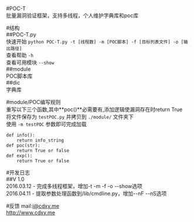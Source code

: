 #POC-T  
批量漏洞验证框架，支持多线程，个人维护字典库和poc库  
  
#结构  
##POC-T.py  
快速开始 `python POC-T.py -t [线程数] -m [POC脚本] -f [目标列表文件] -o [输出路径]`  
查看帮助 `-h`  
查看可用模块 `--show`  
##module  
POC脚本库  
##dic  
字典库  
  
#module/POC编写规则  
重写以下三个函数,其中**poc()**必需要有,添加逻辑使漏洞存在时return True    
将文件保存为 `testPOC.py` 并拷贝到 `./module/` 文件夹下  
使用 `-m testPOC` 参数即可完成加载  
```
def info():
    return info_string
def poc(str):
    return True or false
def exp():
    return True or false
```  
  
#开发日志  
##V 1.0  
2016.03.12 - 完成多线程框架，增加-t -m -f -o --show选项  
2016.04.11 - 提取参数处理函数到/lib/cmdline.py，增加--nF --nS选项  
  
#反馈
mail:i@cdxy.me  
http://www.cdxy.me  

